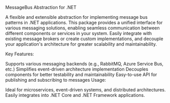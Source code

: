 MessageBus Abstraction for .NET

A flexible and extensible abstraction for implementing message bus patterns in .NET applications. This package provides a unified interface for various messaging solutions, enabling seamless communication between different components or services in your system. Easily integrate with existing message brokers or create custom implementations, and decouple your application's architecture for greater scalability and maintainability.

Key Features:

Supports various messaging backends (e.g., RabbitMQ, Azure Service Bus, etc.)
Simplifies event-driven architecture implementation
Decouples components for better testability and maintainability
Easy-to-use API for publishing and subscribing to messages
Usage:

Ideal for microservices, event-driven systems, and distributed architectures.
Easily integrates into .NET Core and .NET Framework applications.
